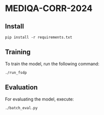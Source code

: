 # MEDIQA-CORR-2024



## Install

```
pip install -r requirements.txt
```

## Training

To train the model, run the following command:

```
./run_fsdp
```

## Evaluation

For evaluating the model, execute:

```
./batch_eval.py
```
